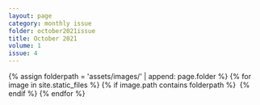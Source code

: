 ```yaml
---
layout: page
category: monthly issue
folder: october2021issue
title: October 2021
volume: 1
issue: 4
---
```


<html>
{% assign folderpath = 'assets/images/' | append: page.folder %}
{% for image in site.static_files %}
{% if image.path contains folderpath %}
    <img src="{{ image.path }}" alt="">
{% endif %}
{% endfor %}

</html>